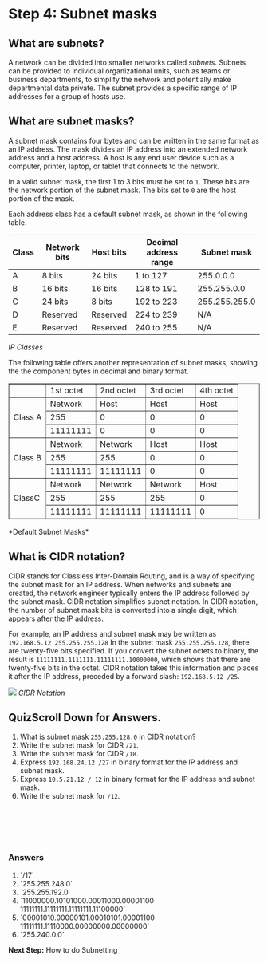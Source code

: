 # Step 4: Subnet masks

## What are subnets?

A network can be divided into smaller networks called *subnets*. Subnets can be provided to individual organizational units, such as teams or business departments, to simplify the network and potentially make departmental data private. The subnet provides a specific range of IP addresses for a group of hosts use.

## What are subnet masks?

A subnet mask contains four bytes and can be written in the same format as an IP address. The mask divides an IP address into an extended network address and a host address. A host is any end user device such as a computer, printer, laptop, or tablet that connects to the network.

In a valid subnet mask, the first 1 to 3 bits must be set to `1`. These bits are the network portion of the subnet mask. The bits set to `0` are the host portion of the mask.

Each address class has a default subnet mask, as shown in the following table.

| **Class** | **Network bits** | **Host bits** | **Decimal address range** | **Subnet mask** |
|-----------|------------------|---------------|---------------------------|-----------------|
| A         | 8 bits           | 24 bits       | 1 to 127                  | 255.0.0.0       |
| B         | 16 bits          | 16 bits       | 128 to 191                | 255.255.0.0     |
| C         | 24 bits          | 8 bits        | 192 to 223                | 255.255.255.0   |
| D         | Reserved         | Reserved      | 224 to 239                | N/A             |
| E         | Reserved         | Reserved      | 240 to 255                | N/A             |

*IP Classes*

The following table offers another representation of subnet masks, showing the the component bytes in decimal and binary format.

<table border=1 cellpadding=0 cellspacing=0>
 <col>
 <tr>
  <td>&nbsp;</td>
  <td>1st octet</td>
  <td>2nd octet</td>
  <td>3rd octet</td>
  <td>4th octet</td>
 </tr>
 <tr>
  <td rowspan=3 >Class A</td>
  <td>Network</td>
  <td>Host</td>
  <td>Host</td>
  <td>Host</td>
 </tr>
 <tr>
  <td>255</td>
  <td>0</td>
  <td>0</td>
  <td>0</td>
 </tr>
 <tr>
  <td>11111111</td>
  <td>0</td>
  <td>0</td>
  <td>0</td>
 </tr>
 <tr>
  <td rowspan=3 >Class B</td>
  <td>Network</td>
  <td>Network</td>
  <td>Host</td>
  <td>Host</td>
 </tr>
 <tr>
  <td>255</td>
  <td>255</td>
  <td>0</td>
  <td>0</td>
 </tr>
 <tr>
  <td>11111111</td>
  <td>11111111</td>
  <td>0</td>
  <td>0</td>
 </tr>
 <tr>
  <td rowspan=3 >ClassC</td>
  <td>Network</td>
  <td>Network</td>
  <td>Network</td>
  <td>Host</td>
 </tr>
 <tr>
  <td>255</td>
  <td>255</td>
  <td>255</td>
  <td>0</td>
 </tr>
 <tr>
  <td>11111111</td>
  <td>11111111</td>
  <td>11111111</td>
  <td>0</td>
 </tr>
</table>
*Default Subnet Masks*

## What is CIDR notation?

CIDR stands for Classless Inter-Domain Routing, and is a way of specifying the subnet mask for an IP address. When networks and subnets are created, the network engineer typically enters the IP address followed by the subnet mask. CIDR notation simplifies subnet notation. In CIDR notation, the number of subnet mask bits is converted into a single digit, which appears after the IP address.

For example, an IP address and subnet mask may be written as `192.168.5.12 255.255.255.128` In the subnet mask `255.255.255.128`, there are twenty-five bits specified. If you convert the subnet octets to binary, the result is `11111111.1111111.11111111.10000000`, which shows that there are twenty-five bits in the octet. CIDR notation takes this information and places it after the IP address, preceded by a forward slash: `192.168.5.12 /25`.

![](/posts/files/networking-103-IP-addresses/assets/images/cidr1.png)
*CIDR Notation*

## QuizScroll Down for Answers.
1. What is subnet mask `255.255.128.0` in CIDR notation?
2. Write the subnet mask for CIDR `/21`.
3. Write the subnet mask for CIDR `/18`.
4. Express `192.168.24.12 /27` in binary format for the IP address and subnet mask.
5. Express `10.5.21.12 / 12` in binary format for the IP address and subnet mask.
6. Write the subnet mask for `/12`.
<br/>
<br/>
<br/>
<br/>

### Answers
<ol>
<li>`/17`
<li>`255.255.248.0`
<li>`255.255.192.0`
<li>`11000000.10101000.00011000.00001100  11111111.11111111.11111111.11100000`
<li>`00001010.00000101.00010101.00001100  11111111.11110000.00000000.00000000`
<li>`255.240.0.0`
</ol>


**Next Step:**  How to do Subnetting
